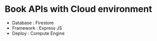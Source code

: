 # Book APIs with Cloud environment

* Database : Firestore
* Framework : Express JS
* Deploy : Compute Engine
